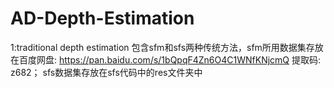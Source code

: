 # AD-Depth-Estimation

1:traditional depth estimation 包含sfm和sfs两种传统方法，sfm所用数据集存放在百度网盘: https://pan.baidu.com/s/1bQpqF4Zn6O4C1WNfKNjcmQ 提取码: z682； sfs数据集存放在sfs代码中的res文件夹中
